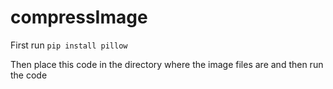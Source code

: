 # compressImage

First run
`pip install pillow`

Then place this code in the directory where the image files are and then run the code
